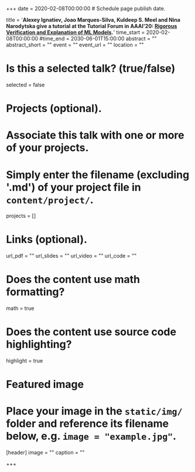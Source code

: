 +++
date = 2020-02-08T00:00:00  # Schedule page publish date.

title = '<b>Alexey Ignatiev, Joao Marques-Silva, Kuldeep S. Meel and Nina Narodytska give a tutorial at the Tutorial Forum in AAAI&apos;20: <a href="https://aaai.org/Conferences/AAAI-20/aaai20tutorials/">Rigorous Verification and Explanation of ML Models</a>.</b>'
time_start = 2020-02-08T00:00:00
#time_end = 2030-06-01T15:00:00
abstract = ""
abstract_short = ""
event = ""
event_url = ""
location = ""

# Is this a selected talk? (true/false)
selected = false

# Projects (optional).
#   Associate this talk with one or more of your projects.
#   Simply enter the filename (excluding '.md') of your project file in `content/project/`.
projects = []

# Links (optional).
url_pdf = ""
url_slides = ""
url_video = ""
url_code = ""

# Does the content use math formatting?
math = true

# Does the content use source code highlighting?
highlight = true

# Featured image
# Place your image in the `static/img/` folder and reference its filename below, e.g. `image = "example.jpg"`.
[header]
image = ""
caption = ""

+++

